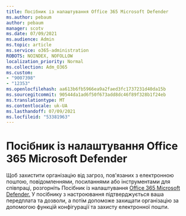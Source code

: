```yaml
---
title: Посібник із налаштування Office 365 Microsoft Defender
ms.author: pebaum
author: pebaum
manager: scotv
ms.date: 07/09/2021
ms.audience: Admin
ms.topic: article
ms.service: o365-administration
ROBOTS: NOINDEX, NOFOLLOW
localization_priority: Normal
ms.collection: Adm_O365
ms.custom:
- "9007398"
- "12353"
ms.openlocfilehash: aa613b6fb5966ea9a2faed3fc1737231d40da15b
ms.sourcegitcommit: 90544da1ad6f50f673add8dc46f89f328b1f24eb
ms.translationtype: MT
ms.contentlocale: uk-UA
ms.lasthandoff: 07/09/2021
ms.locfileid: "53381963"
---
```

# <a name="microsoft-defender-for-office-365-setup-guide"></a>Посібник із налаштування Office 365 Microsoft Defender

Щоб захистити організацію від загроз, пов'язаних з електронною поштою, повідомленнями, посиланнями або інструментами для співпраці, розгорніть Посібник із налаштування [Office 365 Microsoft Defender.](https://admin.microsoft.com/adminportal/home#/modernonboarding/office365advancedthreatprotectionadvisor) У посібнику з настроювання підтверджується ваша передплата та дозволи, а потім допоможе захищати організацію за допомогою функцій конфігурації та захисту електронної пошти.